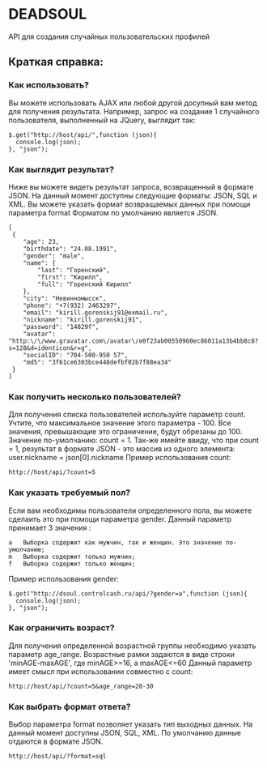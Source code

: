 # DEADSOUL
API для создания случайных пользовательских профилей

## Краткая справка:

### Как использовать?

Вы можете использовать AJAX или любой другой досупный вам метод для получения результата.
Например, запрос на создание 1 случайного пользователя, выполненный на JQuery, выглядит так:

    $.get("http://host/api/",function (json){
      console.log(json);
    }, "json");

						
### Как выглядит результат?

Ниже вы можете видеть результат запроса, возвращенный в формате JSON. На данный момент доступны следующие форматы: JSON, SQL и XML.
Вы можете указать формат возвращаемых данных при помощи параметра format
Форматом по умолчанию является JSON.

    
    [
     {
        "age": 23,
        "birthdate": "24.08.1991",
        "gender": "male",
        "name": {
            "last": "Горенский",
            "first": "Кирилл",
            "full": "Горенский Кирилл"
        },
        "city": "Невинномысск",
        "phone": "+7(932) 2463297",
        "email": "kirill.gorenskij91@exmail.ru",
        "nickname": "kirill.gorenskij91",
        "password": "14829f",
        "avatar": "http:\/\/www.gravatar.com\/avatar\/e0f23ab00550960ec86011a13b4bb8c8?s=128&d=identicon&r=g",
        "socialID": "704-500-950 57",
        "md5": "3f61ce6303bce448defbf02b7f88ea34"
     }
    ]

### Как получить несколько пользователей?

Для получения списка пользователей используйте параметр count. Учтите, что максимальное значение этого параметра - 100. Все значения, превышающие это ограничение, будут обрезаны до 100. Значение по-умолчанию: count = 1.
Так-же имейте ввиду, что при count = 1, результат в формате JSON - это массив из одного элемента: user.nickname = json[0].nickname
Пример использования count:

`http://host/api/?count=5`
						
### Как указать требуемый пол?

Если вам необходимы пользователи определенного пола, вы можете сделаить это при помощи параметра gender. Данный параметр принимает 3 значения :

    a   Выборка содержит как мужчин, так и женщин. Это значение по-умолчанию;
    m   Выборка содержит только мужчин;
    f   Выборка содержит только женщин;

Пример использования gender:

    $.get("http://dsoul.controlcash.ru/api/?gender=a",function (json){
      console.log(json);
    }, "json");
						

### Как ограничить возраст?

Для получения определенной возрастной группы необходимо указать параметр age_range. Возрастные рамки задаются в виде строки 'minAGE-maxAGE', где minAGE>=16, а maxAGE<=60
Данный параметр имеет смысл при использовании совместно с count:

`http://host/api/?count=5&age_range=20-30`
						
### Как выбрать формат ответа?

Выбор параметра format позволяет указать тип выходных данных. На данный момент доступны JSON, SQL, XML. По умолчанию данные отдаются в формате JSON.

`http://host/api/?format=sql`
						
